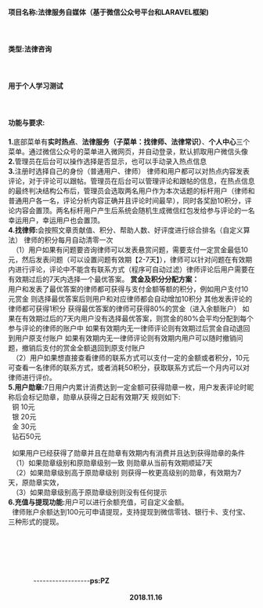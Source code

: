 <h4>项目名称:法律服务自媒体（基于微信公众号平台和LARAVEL框架)</h4>  <br>
<h4>类型:法律咨询</h4> <br>
<h4>用于个人学习测试</h4> <br>
<h4>功能与要求:</h4>
<b>1.</b>底部菜单有<b>实时热点</b>、<b>法律服务（子菜单：找律师、法律常识）</b>、<b>个人中心</b>三个菜单。通过微信公众号的菜单进入微网页，并自动登录，默认抓取用户微信头像 <br>
<b>2.</b>管理员在后台可以操作选择是否显示，也可以手动录入热点信息<br>
<b>3.</b>注册时选择自己的身份（普通用户、律师） 律师和用户都可以对热点内容发表评论，对于评论可以跟帖。管理员在后台可以管理评论和跟帖的信息，在热点信息的最终判决结构公布后，管理员会选取两名用户作为本次话题的标杆用户（律师和普通用户各一名，评论分析内容正确并且评论时间最早），同时各奖励10积分，评论内容会置顶。两名标杆用户产生后系统会随机生成微信红包发给参与评论的一名幸运用户，幸运用户也会置顶。<br>
<b>4.找律师:</b>会按照文章贡献值、积分、帮助人数、好评度进行综合排名（自定义算法）  律师的积分每月自动清零一次<br>
&nbsp;&nbsp;（1）用户如果有问题要咨询律师可以发表悬赏问题，需要支付一定赏金最低10元，然后发表问题（可以设置问题有效期【2-7天】），律师可以针对问题在有效期内进行评论，评论中不能含有联系方式（程序可自动过滤）律师评论后用户需要在有效期过后的7天内选择一个最优答案。
   <b>赏金及积分分配方案：</b><br>
 用户和发表了最优答案的律师都可获得与支付金额等额的积分，例如用户支付10元赏金 则选择最优答案后则用户和对应律师都会自动增加10积分
其他发表评论的律师都可获得1积分
获得最优答案的律师可获得80%的赏金（进入余额账户）
如果在有效期过后的7天内用户没有选择最优答案，则赏金的80%会平均分配到每个参与评论的律师的账户中
如果有效期内无一律师评论则有效期过后赏金自动退回到用户原支付账户
如果有效期内无一律师评论则有效期内用户可以随时撤销问题，撤销后支付的赏金全额退回到原支付账户<br>
&nbsp;&nbsp;（2）用户如果想直接查看律师的联系方式可以支付一定的金额或者积分，10元可查看一名律师的联系方式，或者消耗50积分，获取联系方式后一个月内可以对律师进行评价。<br>
<b>5.用户勋章:</b>7日用户内累计消费达到一定金额可获得勋章一枚，用户发表评论时昵称后会标记勋章，勋章从获得之日起有效期7天 规则如下:<br>
&nbsp;&nbsp;铜 10元   <br>
&nbsp;&nbsp;银 20元<br>
&nbsp;&nbsp;金 30元<br>
&nbsp;&nbsp;钻石50元<br>

&nbsp;&nbsp;如果用户已经获得了勋章并且在勋章有效期内有消费并且达到获得勋章的条件<br>
&nbsp;&nbsp;（1）如果勋章级别和原勋章级别一致 则勋章从当前有效期顺延7天<br>
&nbsp;&nbsp;（2）如果勋章级别高于原勋章级别 则获得一枚更高级别的勋章，有效期为7天，原勋章实效，<br>
&nbsp;&nbsp;（3）如果勋章级别高于原勋章级别则没有任何提示<br>
<b>6.充值与提现功能:</b>用户可以进行余额充值，可自定义金额。<br>
&nbsp;&nbsp;律师账户余额达到100元可申请提现，支持提现到微信零钱、银行卡、支付宝、三种形式的提现。<br>
<br>
<br>
<br>
<br>
<br>
&nbsp;&nbsp;&nbsp;&nbsp;&nbsp;&nbsp;&nbsp;&nbsp;&nbsp;&nbsp;&nbsp;&nbsp;&nbsp;&nbsp;&nbsp;&nbsp;&nbsp;&nbsp;&nbsp;&nbsp;&nbsp;&nbsp;&nbsp;&nbsp;&nbsp;&nbsp;&nbsp;&nbsp;&nbsp;&nbsp;&nbsp;&nbsp;&nbsp;&nbsp;&nbsp;&nbsp;&nbsp;&nbsp;&nbsp;&nbsp;&nbsp;&nbsp;&nbsp;&nbsp;&nbsp;&nbsp;&nbsp;&nbsp;&nbsp;&nbsp;&nbsp;&nbsp;&nbsp;&nbsp;&nbsp;&nbsp;&nbsp;&nbsp;&nbsp;&nbsp;&nbsp;&nbsp;&nbsp;&nbsp;&nbsp;&nbsp;&nbsp;&nbsp;&nbsp;&nbsp;&nbsp;&nbsp;&nbsp;&nbsp;&nbsp;&nbsp;&nbsp;&nbsp;&nbsp;&nbsp;&nbsp;&nbsp;&nbsp;&nbsp;&nbsp;&nbsp;&nbsp;&nbsp;&nbsp;&nbsp;&nbsp;&nbsp;&nbsp;&nbsp;&nbsp;&nbsp;&nbsp;&nbsp;&nbsp;&nbsp;&nbsp;&nbsp;&nbsp;&nbsp;&nbsp;&nbsp;&nbsp;&nbsp;&nbsp;&nbsp;&nbsp;&nbsp;&nbsp;&nbsp;&nbsp;&nbsp;&nbsp;&nbsp;&nbsp;&nbsp;&nbsp;&nbsp;&nbsp;&nbsp;&nbsp;&nbsp;&nbsp;&nbsp;&nbsp;&nbsp;&nbsp;&nbsp;&nbsp;&nbsp;&nbsp;&nbsp;&nbsp;&nbsp;&nbsp;&nbsp;&nbsp;------------------<b>ps:PZ</b><br>
&nbsp;&nbsp;&nbsp;&nbsp;&nbsp;&nbsp;&nbsp;&nbsp;&nbsp;&nbsp;&nbsp;&nbsp;&nbsp;&nbsp;&nbsp;&nbsp;&nbsp;&nbsp;&nbsp;&nbsp;&nbsp;&nbsp;&nbsp;&nbsp;&nbsp;&nbsp;&nbsp;&nbsp;&nbsp;&nbsp;&nbsp;&nbsp;&nbsp;&nbsp;&nbsp;&nbsp;&nbsp;&nbsp;&nbsp;&nbsp;&nbsp;&nbsp;&nbsp;&nbsp;&nbsp;&nbsp;&nbsp;&nbsp;&nbsp;&nbsp;&nbsp;&nbsp;&nbsp;&nbsp;&nbsp;&nbsp;&nbsp;&nbsp;&nbsp;&nbsp;&nbsp;&nbsp;&nbsp;&nbsp;&nbsp;&nbsp;&nbsp;&nbsp;&nbsp;&nbsp;&nbsp;&nbsp;&nbsp;&nbsp;&nbsp;&nbsp;&nbsp;&nbsp;&nbsp;&nbsp;&nbsp;&nbsp;&nbsp;&nbsp;&nbsp;&nbsp;&nbsp;&nbsp;&nbsp;&nbsp;&nbsp;&nbsp;&nbsp;&nbsp;&nbsp;&nbsp;&nbsp;&nbsp;&nbsp;&nbsp;&nbsp;&nbsp;&nbsp;&nbsp;&nbsp;&nbsp;&nbsp;&nbsp;&nbsp;&nbsp;&nbsp;&nbsp;&nbsp;&nbsp;&nbsp;&nbsp;&nbsp;&nbsp;&nbsp;&nbsp;&nbsp;&nbsp;&nbsp;&nbsp;&nbsp;&nbsp;&nbsp;&nbsp;&nbsp;&nbsp;&nbsp;&nbsp;&nbsp;&nbsp;&nbsp;&nbsp;&nbsp;&nbsp;&nbsp;&nbsp;&nbsp;&nbsp;&nbsp;&nbsp;&nbsp;&nbsp;&nbsp;&nbsp;&nbsp;&nbsp;&nbsp;&nbsp;&nbsp;&nbsp;&nbsp;&nbsp;&nbsp;&nbsp;&nbsp;&nbsp;&nbsp;&nbsp;&nbsp;&nbsp;&nbsp;&nbsp;&nbsp;&nbsp;&nbsp;&nbsp;&nbsp;&nbsp;&nbsp;&nbsp;&nbsp;&nbsp;&nbsp;&nbsp;&nbsp;&nbsp;&nbsp;&nbsp;&nbsp;&nbsp;&nbsp;&nbsp;&nbsp;&nbsp;&nbsp;&nbsp;&nbsp;<b>2018.11.16</b>
